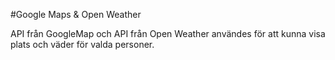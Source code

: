 #Google Maps & Open Weather

API från GoogleMap och API från Open Weather användes för att kunna visa plats och väder för valda personer. 
